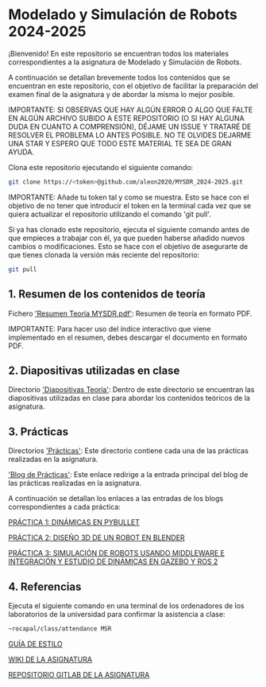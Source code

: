 # Modelado y Simulación de Robots 2024-2025

¡Bienvenido! En este repositorio se encuentran todos los materiales correspondientes a la asignatura de Modelado y Simulación de Robots.

A continuación se detallan brevemente todos los contenidos que se encuentran en este repositorio, con el objetivo de facilitar la preparación del examen final de la asignatura y de abordar la misma lo mejor posible.

IMPORTANTE: SI OBSERVAS QUE HAY ALGÚN ERROR O ALGO QUE FALTE EN ALGÚN ARCHIVO SUBIDO A ESTE REPOSITORIO (O SI HAY ALGUNA DUDA EN CUANTO A COMPRENSIÓN), DÉJAME UN ISSUE Y TRATARÉ DE RESOLVER EL PROBLEMA LO ANTES POSIBLE. NO TE OLVIDES DEJARME UNA STAR Y ESPERO QUE TODO ESTE MATERIAL TE SEA DE GRAN AYUDA.

Clona este repositorio ejecutando el siguiente comando:

```sh
git clone https://<token>@github.com/aleon2020/MYSDR_2024-2025.git
```

IMPORTANTE: Añade tu token tal y como se muestra. Esto se hace con el objetivo de no tener que introducir el token en la terminal cada vez que se quiera actualizar el repositorio utilizando el comando 'git pull'.

Si ya has clonado este repositorio, ejecuta el siguiente comando antes de que empieces a trabajar con él, ya que pueden haberse añadido nuevos cambios o modificaciones. Esto se hace con el objetivo de asegurarte de que tienes clonada la versión más reciente del repositorio:

```sh
git pull
```

## 1. Resumen de los contenidos de teoría

Fichero ['Resumen Teoría MYSDR.pdf'](https://docs.google.com/document/d/1y3Q7GgEejyoxlOSpxPT9V2QRLcsYTxEWosN7k4ag7v8/edit?usp=sharing): Resumen de teoría en formato PDF.

IMPORTANTE: Para hacer uso del índice interactivo que viene implementado en el resumen, debes descargar el documento en formato PDF.

## 2. Diapositivas utilizadas en clase

Directorio ['Diapositivas Teoría'](https://github.com/aleon2020/MYSDR_2024-2025/tree/main/Diapositivas%20Teor%C3%ADa): Dentro de este directorio se encuentran las diapositivas utilizadas en clase para abordar los contenidos teóricos de la asignatura.

## 3. Prácticas

Directorios ['Prácticas'](https://github.com/aleon2020/MYSDR_2024-2025/tree/main/Pr%C3%A1cticas): Este directorio contiene cada una de las prácticas realizadas en la asignatura.

['Blog de Prácticas'](https://github.com/aleon2020/MYSDR_2024-2025/wiki): Este enlace redirige a la entrada principal del blog de las prácticas realizadas en la asignatura.

A continuación se detallan los enlaces a las entradas de los blogs correspondientes a cada práctica:

[PRÁCTICA 1: DINÁMICAS EN PYBULLET](https://github.com/aleon2020/MYSDR_2024-2025/wiki/Pr%C3%A1ctica-1:-Din%C3%A1micas-en-PyBullet)

[PRÁCTICA 2: DISEÑO 3D DE UN ROBOT EN BLENDER](https://github.com/aleon2020/MYSDR_2024-2025/wiki/Pr%C3%A1ctica-2:-Dise%C3%B1o-3D-de-un-Robot-en-Blender)

[PRÁCTICA 3: SIMULACIÓN DE ROBOTS USANDO MIDDLEWARE E INTEGRACIÓN Y ESTUDIO DE DINÁMICAS EN GAZEBO Y ROS 2](https://github.com/aleon2020/MYSDR_2024-2025/wiki/Pr%C3%A1ctica-3:-Simulaci%C3%B3n-de-Robots-usando-Middleware-e-Integraci%C3%B3n-y-Estudio-de-Din%C3%A1micas-en-Gazebo-y-ROS-2)

## 4. Referencias

Ejecuta el siguiente comando en una terminal de los ordenadores de los laboratorios de la universidad para confirmar la asistencia a clase:

```sh
~rocapal/class/attendance MSR
```

[GUÍA DE ESTILO](https://gitlab.eif.urjc.es/roberto.calvo/msr/-/wikis/GuiaEstilo)

[WIKI DE LA ASIGNATURA](https://gitlab.eif.urjc.es/roberto.calvo/msr/-/wikis/home)

[REPOSITORIO GITLAB DE LA ASIGNATURA](https://gitlab.eif.urjc.es/roberto.calvo/msr)
